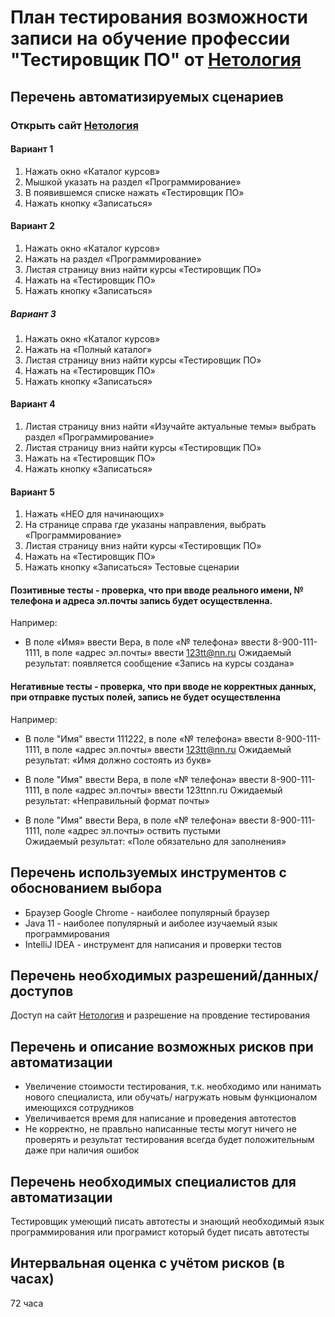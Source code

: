 # План тестирования возможности записи на обучение профессии "Тестировщик ПО" от [Нетология](https://www.netology.ru)
## Перечень автоматизируемых сценариев
### Открыть сайт [Нетология](https://www.netology.ru)
#### Вариант 1
1.	Нажать окно «Каталог курсов»
2.	Мышкой указать на раздел «Программирование»
3.	В появившемся списке нажать «Тестировщик ПО»
4.	Нажать кнопку «Записаться»
#### Вариант 2
1.	Нажать окно «Каталог курсов»
2.	Нажать на раздел «Программирование»
3.	Листая страницу вниз найти курсы «Тестировщик ПО»
4.	Нажать на «Тестировщик ПО»
5.	Нажать кнопку «Записаться»
##### Вариант 3
1.	Нажать окно «Каталог курсов»
2.	Нажать на «Полный каталог»
3.	Листая страницу вниз найти курсы «Тестировщик ПО»
4.	Нажать на «Тестировщик ПО»
5.	Нажать кнопку «Записаться»
#### Вариант 4
1.	Листая страницу вниз найти «Изучайте актуальные темы» выбрать раздел «Программирование»
2.	Листая страницу вниз найти курсы «Тестировщик ПО»
3.	Нажать на «Тестировщик ПО»
4.	Нажать кнопку «Записаться»
#### Вариант 5
1.	Нажать «НЕО для начинающих»
2.	На странице справа где указаны направления, выбрать «Программирование»
3.	Листая страницу вниз найти курсы «Тестировщик ПО»
4.	Нажать на «Тестировщик ПО»
5.	Нажать кнопку «Записаться»
Тестовые сценарии
#### Позитивные тесты - проверка, что при вводе реального имени, № телефона и адреса эл.почты запись будет осуществленна.
Например:
* В поле «Имя» ввести Вера, в поле «№ телефона» ввести 8-900-111-1111, в поле «адрес эл.почты» ввести 123tt@nn.ru
Ожидаемый результат: появляется сообщение «Запись на курсы создана»
#### Негативные тесты - проверка, что при вводе не корректных данных, при отправке пустых полей, запись не будет осуществленна
Например: 
* В поле "Имя" ввести 111222, в поле «№ телефона» ввести 8-900-111-1111, в поле «адрес эл.почты» ввести 123tt@nn.ru
Ожидаемый результат: «Имя должно состоять из букв»

* В поле "Имя" ввести Вера, в поле «№ телефона» ввести 8-900-111-1111, в поле «адрес эл.почты» ввести 123ttnn.ru
Ожидаемый результат: «Неправильный формат почты»

* В поле "Имя" ввести Вера, в поле «№ телефона» ввести 8-900-111-1111, поле «адрес эл.почты» оствить пустыми                    
Ожидаемый результат: «Поле обязательно для заполнения»

##	Перечень используемых инструментов с обоснованием выбора
* Браузер Google Chrome - наиболее популярный браузер
* Java 11 - наиболее популярный и аиболее изучаемый язык программирования 
* IntelliJ IDEA - инструмент для написания и проверки тестов
## Перечень необходимых разрешений/данных/доступов
Доступ на сайт [Нетология](https://www.netology.ru) и разрешение на провдение тестирования
## Перечень и описание возможных рисков при автоматизации
* Увеличение стоимости тестирования, т.к. необходимо или нанимать нового специалиста, или обучать/ нагружать новым функционалом имеющихся сотрудников 
* Увеличивается время для написание и проведения автотестов
* Не корректно, не правльно написанные тесты могут ничего не проверять и результат тестирования всегда будет положительным даже при наличия ошибок
## Перечень необходимых специалистов для автоматизации
Тестировщик умеющий писать автотесты и знающий необходимый язык программирования или програмист который будет писать автотесты
## Интервальная оценка с учётом рисков (в часах)
72 часа

